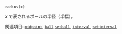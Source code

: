```
radius(x)
```

*x* で表されるボールの半径（半幅）。

関連項目: [`midpoint`](@ref), [`ball`](@ref) [`setball`](@ref), [`interval`](@ref), [`setinterval`](@ref)
